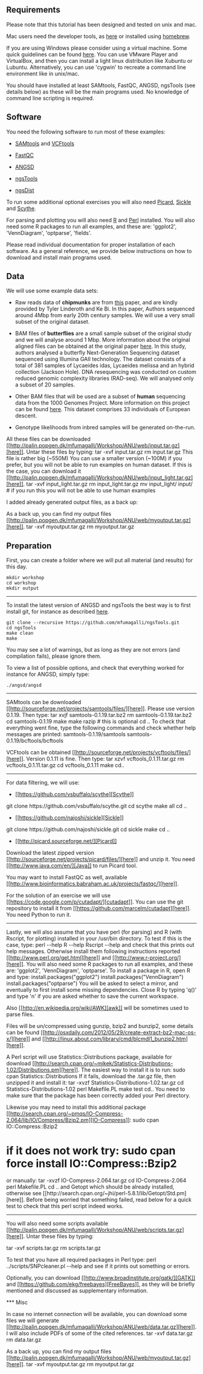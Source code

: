 
## Requirements

Please note that this tutorial has been designed and tested on unix and mac.

Mac users need the developer tools, as [here](https://developer.apple.com/xcode/) or installed using [homebrew](http://brew.sh/).

If you are using Windows please consider using a virtual machine.
Some quick guidelines can be found [here](http://www.howtogeek.com/170870/5-ways-to-run-linux-software-on-windows).
You can use VMware Player and VirtualBox, and then you can install a light linux distribution like Xubuntu or Lubuntu.
Alternatively, you can use 'cygwin' to recreate a command line environment like in unix/mac.

You should have installed at least SAMtools, FastQC, ANGSD, ngsTools (see details below) as these will be the main programs used.
No knowledge of command line scripting is required.

## Software

You need the following software to run most of these examples:

 - [SAMtools](http://samtools.sourceforge.net/) and [VCFtools](http://vcftools.sourceforge.net/)

 - [FastQC](http://www.bioinformatics.babraham.ac.uk/projects/fastqc/)

 - [ANGSD](http://popgen.dk/wiki/index.php/ANGSD)

 - [ngsTools](https://github.com/mfumagalli/ngsTools)

 - [ngsDist](https://github.com/fgvieira/ngsDist)

To run some additional optional exercises you will also need [Picard](http://picard.sourceforge.net/), [Sickle](https://github.com/najoshi/sickle) and [Scythe](https://github.com/vsbuffalo/scythe).

For parsing and plotting you will also need [R](http://www.r-project.org/) and [Perl](http://www.perl.org/) installed.
You will also need some R packages to run all examples, and these are: 'ggplot2', 'VennDiagram', 'optparse', 'fields'.

Please read individual documentation for proper installation of each software. As a general reference, we provide below instructions on how to download and install main programs used.


## Data

We will use some example data sets:

 - Raw reads data of **chipmunks** are from [this](http://www.ncbi.nlm.nih.gov/pubmed/24118668) paper, and are kindly provided by Tyler Linderoth and Ke Bi.
In this paper, Authors sequenced around 4Mbp from early 20th century samples. We will use a very small subset of the original dataset.

 - BAM files of **butterflies** are a small sample subset of the original study and we will analyse around 1 Mbp.
More information about the original aligned files can be obtained at the original paper [here](http://www.ncbi.nlm.nih.gov/pubmed/22759293).
In this study, authors analysed a butterfly Next-Generation Sequencing dataset sequenced using Illumina GAII technology.
The dataset consists of a total of 381 samples of Lycaeides idas, Lycaeides melissa and an hybrid collection (Jackson Hole).
DNA resequencing was conducted on custom reduced genomic complexity libraries (RAD-seq).
We will analysed only a subset of 20 samples.

 - Other BAM files that will be used are a subset of **human** sequencing data from the 1000 Genomes Project.
More information on this project can be found [here](http://www.1000genomes.org/).
This dataset comprises 33 individuals of European descent.

 - Genotype likelihoods from inbred samples will be generated on-the-run.

All these files can be downloaded [[http://palin.popgen.dk/mfumagalli/Workshop/ANU/web/input.tar.gz][here]]. Untar these files by typing:
<src>
tar -xvf input.tar.gz
rm input.tar.gz
</src>
This file is rather big (~550M)
You can use a smaller version (~100M) if you prefer, but you will not be able to run examples on human dataset.
If this is the case, you can download it [[http://palin.popgen.dk/mfumagalli/Workshop/ANU/web/input_light.tar.gz][here]].
<src>
tar -xvf input_light.tar.gz
rm input_light.tar.gz
mv input_light/ input/ # if you run this you will not be able to use human examples
</src>

I added already generated output files, as a back up:

As a back up, you can find my output files [[http://palin.popgen.dk/mfumagalli/Workshop/ANU/web/myoutput.tar.gz][here]].
<src>
tar -xvf myoutput.tar.gz
rm myoutput.tar.gz
</src>


## Preparation

First, you can create a folder where we will put all material (and results) for this day.
```
mkdir workshop
cd workshop
mkdir output
```

----------

To install the latest version of ANGSD and ngsTools the best way is to first install git, for instance as described [here](http://git-scm.com/downloads).

```
git clone --recursive https://github.com/mfumagalli/ngsTools.git
cd ngsTools
make clean
make
```
You may see a lot of warnings, but as long as they are not errors (and compilation fails), please ignore them.

To view a list of possible options, and check that everything worked for instance for ANGSD, simply type:
```
./angsd/angsd

```

------------

SAMtools can be downloaded [[http://sourceforge.net/projects/samtools/files/][here]]. Please use version 0.1.19. Then type:
<src>
tar xvjf samtools-0.1.19.tar.bz2
rm samtools-0.1.19.tar.bz2
cd samtools-0.1.19
make
make razip # this is optional
cd ..
</src>
To check that everything went fine, type the following commands and check whether help messages are printed:
<src>
samtools-0.1.19/samtools
samtools-0.1.19/bcftools/bcftools
</src>

VCFtools can be obtained [[http://sourceforge.net/projects/vcftools/files/][here]]. Version 0.1.11 is fine. Then type:
<src>
tar xzvf vcftools_0.1.11.tar.gz
rm vcftools_0.1.11.tar.gz
cd vcftools_0.1.11
make
cd..
</src>

-------

For data filtering, we will use:

- [[https://github.com/vsbuffalo/scythe][Scythe]]

<src>
git clone https://github.com/vsbuffalo/scythe.git
cd scythe
make all
cd ..
</src>

- [[https://github.com/najoshi/sickle][Sickle]]

<src>
git clone https://github.com/najoshi/sickle.git
cd sickle
make
cd ..
</src>

- [[http://picard.sourceforge.net/][Picard]]

Download the latest zipped version [[http://sourceforge.net/projects/picard/files/][here]] and unzip it.
You need [[http://www.java.com/en/][Java]] to run Picard tool.

You may want to install FastQC as well, available [[http://www.bioinformatics.babraham.ac.uk/projects/fastqc/][here]].

For the solution of an exercise we will use [[https://code.google.com/p/cutadapt/][cutadapt]].
You can use the git repository to install it from [[https://github.com/marcelm/cutadapt][here]].
You need Python to run it.

------

Lastly, we will also assume that you have perl (for parsing) and R (with Rscript, for plotting) installed in your /usr/bin directory. To test if this is the case, type:
<src>
perl --help
R --help
Rscript --help
</src>
and check that this prints out help messages. Otherwise install them following instructions reported [[http://www.perl.org/get.html][here]] and [[http://www.r-project.org/][here]]. You will also need some R packages to run all examples, and these are: 'ggplot2', 'VennDiagram', 'optparse'. To install a package in R, open R and type:
<src>
install.packages("ggplot2")
install.packages("VennDiagram")
install.packages("optparse")
</src>
You will be asked to select a mirror, and eventually to first install some missing dependencies. Close R by typing 'q()' and type 'n' if you are asked whether to save the current workspace.

Also [[http://en.wikipedia.org/wiki/AWK][awk]] will be sometimes used to parse files.

Files will be un/compressed using gunzip, bzip2 and bunzip2, some details can be found [[http://osxdaily.com/2012/05/29/create-extract-bz2-mac-os-x/][here]] and [[http://linux.about.com/library/cmd/blcmdl1_bunzip2.htm][here]].

A Perl script will use Statistics::Distributions package, available for download [[http://search.cpan.org/~mikek/Statistics-Distributions-1.02/Distributions.pm][here]]. 
The easiest way to install it is to run:
<src>
sudo cpan Statistics::Distributions
</src>
If it fails, download the .tar.gz file, then unzipped it and install it:
<src>
tar -xvzf Statistics-Distributions-1.02.tar.gz
cd Statistics-Distributions-1.02
perl Makefile.PL 
make test
cd..
</src>
You need to make sure that the package has been correctly added your Perl directory.

Likewise you may need to install this additional package [[http://search.cpan.org/~pmqs/IO-Compress-2.064/lib/IO/Compress/Bzip2.pm][IO-Compress]]:
<src>
sudo cpan IO::Compress::Bzip2
# if it does not work try: sudo cpan force install IO::Compress::Bzip2
</src>
or manually:
<src>
tar -xvzf IO-Compress-2.064.tar.gz
cd IO-Compress-2.064
perl Makefile.PL
cd ..
</src>
and Getopt which should be already installed, otherwise see [[http://search.cpan.org/~jhi/perl-5.8.1/lib/Getopt/Std.pm][here]].
Before being worried that something failed, read below for a quick test to check that this perl script indeed works.

------------

You will also need some scripts available [[http://palin.popgen.dk/mfumagalli/Workshop/ANU/web/scripts.tar.gz][here]]. Untar these files by typing:

<src>
tar -xvf scripts.tar.gz
rm scripts.tar.gz
</src>

To test that you have all required packages in Perl type:
<src>
perl ../scripts/SNPcleaner.pl --help
</src>
and see if it prints out something or errors.

Optionally, you can download [[http://www.broadinstitute.org/gatk/][GATK]] and [[https://github.com/ekg/freebayes][FreeBayes]], as they will be briefly mentioned and discussed as supplementary information.

*** Misc

In case no internet connection will be available, you can download some files we will generate [[http://palin.popgen.dk/mfumagalli/Workshop/ANU/web/data.tar.gz][here]].
I will also include PDFs of some of the cited references.
<src>
tar -xvf data.tar.gz
rm data.tar.gz
</src>

As a back up, you can find my output files [[http://palin.popgen.dk/mfumagalli/Workshop/ANU/web/myoutput.tar.gz][here]].
<src>
tar -xvf myoutput.tar.gz
rm myoutput.tar.gz
</src>
















